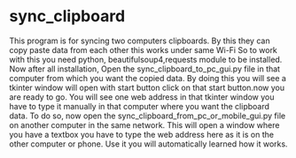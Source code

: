 # sync_clipboard
This program is for syncing two computers clipboards. By this they can copy paste data from each other this works under same Wi-Fi
So to work with this you need python, beautifulsoup4,requests module to be installed.
Now after all installation,
Open the sync_clipboard_to_pc_gui.py file in that computer from which you want the copied data.
By doing this you will see a tkinter window will open with start button click on that start button.now you are ready to go.
You will see one web address in that tkinter window you have to type it manually in that computer where you want the clipboard data.
To do so, now open the sync_clipboard_from_pc_or_mobile_gui.py file on another computer in the same network.
This will open a window where you have a textbox you have to type the web address here as it is on the other computer or phone.
Use it you will automatically learned how it works.
